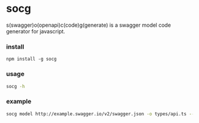 # socg

s(swagger)o(openapi)c(code)g(generate) is a swagger model code generator for javascript.

### install

```
npm install -g socg
```

### usage

```bash
socg -h
```

### example

```bash
socg model http://example.swagger.io/v2/swagger.json -o types/api.ts --locale en
```

